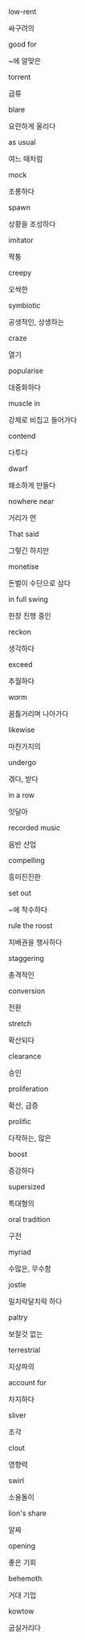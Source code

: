 low-rent

싸구려의

good for

~에 알맞은

torrent

급류

blare

요란하게 울리다

as usual

여느 때처럼

mock

조롱하다

spawn

상황을 조성하다

imitator

짝퉁

creepy

오싹한

symbiotic

공생적인, 상생하는

craze

열기

popularise

대중화하다

muscle in

강제로 비집고 들어가다

contend

다투다

dwarf

왜소하게 만들다

nowhere near

거리가 먼

That said

그렇긴 하지만

monetise

돈벌이 수단으로 삼다

in full swing

한창 진행 중인

reckon

생각하다

exceed

추월하다

worm

꿈틀거리며 나아가다

likewise

마찬가지의

undergo

겪다, 받다

in a row

잇달아

recorded music

음반 산업

compelling

흥미진진한

set out 

~에 착수하다

rule the roost

지배권을 행사하다

staggering

충격적인

conversion

전환

stretch

확산되다

clearance

승인

proliferation

확산, 급증

prolific

다작하는, 많은

boost

증강하다

supersized

특대형의

oral tradition

구전

myriad

수많은, 무수함

jostle

밀치락달치락 하다

paltry

보잘것 없는

terrestrial

지상파의

account for

차지하다

sliver

조각

clout

영향력

swirl

소용돌이

lion's share

알짜

opening

좋은 기회

behemoth

거대 기업

kowtow

굽실거리다
